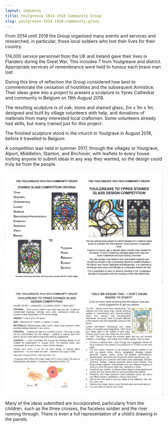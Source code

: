 ```yaml
---
layout: sequence
title: Youlgreave 1914-1918 Community Group
slug: youlgreave-1914-1918-community-group
---
```


From 2014 until 2018 the Group organised many events and services and researched, in particular, those local soldiers who lost their lives for their country.

174,000 service personnel from the UK and Ireland gave their lives in Flanders during the Great War,  This includes 7 from Youlgreave and district.
Appropriate services of remembrance were held to honour each brave man lost.

During this time of reflection the Group considered how best to commemorate the cessation of hostilities and the subsequent Armistice. Their ideas grew into a project to present a sculpture to Ypres Cathedral and community in Belgium on 19th August 2018. 

The resulting sculpture is of oak, stone and stained glass, 2m x 1m x 1m, designed and built by village volunteers with help, and donations of materials from many interested local craftsmen. Some volunteers already had skills, but many trained just for this project.

The finished sculpture stood in the church in Youlgrave in August 2018, before it travelled to Belgium

A competition was held in summer 2017, through the villages or Youlgrave, Alport, Middleton, Stanton, and Birchover, with leaflets to every house inviting anyone to submit ideas in any way they wanted, so the design could truly be from the people.

![Competion entry leaflet](assets/images/community-group/Design-competition-leaflet-1.jpg)
![](/assets/images/community-group/design-competition-leaflet-2.jpg)

Many of the ideas submitted are incorporated, particularly from the children, such as the three crosses, the faceless soldier and the river running through. There is even a full representation of a child’s drawing in the panels.
